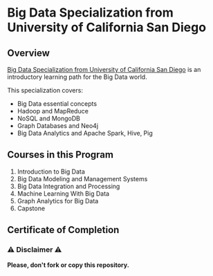 # Big Data Specialization from University of California San Diego

## Overview
[Big Data Specialization from University of California San Diego](https://www.coursera.org/specializations/big-data) is an introductory learning path for the Big Data world.  

This specialization covers:

- Big Data essential concepts
- Hadoop and MapReduce
- NoSQL and MongoDB
- Graph Databases and Neo4j
- Big Data Analytics and Apache Spark, Hive, Pig

## Courses in this Program

1) Introduction to Big Data
2) Big Data Modeling and Management Systems
3) Big Data Integration and Processing
4) Machine Learning With Big Data
5) Graph Analytics for Big Data
6) Capstone

## Certificate of Completion


### ⚠️ Disclaimer ⚠️
**Please, don't fork or copy this repository.**

